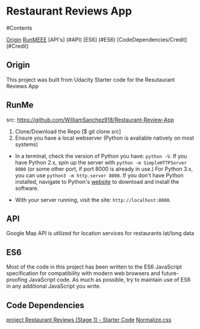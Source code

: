 Restaurant Reviews App
======================================

#Contents

[Origin](#Origin)
[RunMEEE](#RunMe)
[API's] (#API)
[ES6] (#ES6)
[CodeDependencies/Credit] (#Credit)


## Origin
This project was built from Udacity Starter code for the Resutaurant Reviews App

## RunMe

src: https://github.com/WilliamSanchez918/Restaurant-Review-App

1. Clone/Download the Repo [$ git clone src]
2. Ensure you have a local webserver (Python is avaliable natively on most systems)

* In a terminal, check the version of Python you have: `python -V`. If you have Python 2.x, spin up the server with `python -m SimpleHTTPServer 8000` (or some other port, if port 8000 is already in use.) For Python 3.x, you can use `python3 -m http.server 8000`. If you don't have Python installed, navigate to Python's [website](https://www.python.org/) to download and install the software.

* With your server running, visit the site: `http://localhost:8000`.


## API

Google Map API is utilized for location services for restaurants lat/long data

## ES6
Most of the code in this project has been written to the ES6 JavaScript specification for compatibility with modern web browsers and future-proofing JavaScript code. As much as possible, try to maintain use of ES6 in any additional JavaScript you write.


## Code Dependencies
[project Restaurant Reviews (Stage 1) - Starter Code](https://github.com/udacity/mws-restaurant-stage-1)
[Normalize.css](https://necolas.github.io/normalize.css/)
